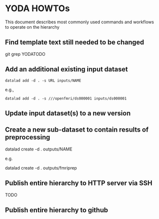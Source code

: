 # YODA HOWTOs

This document describes most commonly used commands and workflows to
operate on the hierarchy

## Find template text still needed to be changed

   git grep YODATODO

## Add an additional existing input dataset

    datalad add -d . -s URL inputs/NAME

e.g.,

    datalad add -d . -s ///openfmri/ds000001 inputs/ds000001

## Update input dataset(s) to a new version

## Create a new sub-dataset to contain results of preprocessing


   datalad create -d . outputs/NAME

e.g.

   datalad create -d . outputs/fmriprep

## Publish entire hierarchy to HTTP server via SSH

TODO

## Publish entire hierarchy to github

